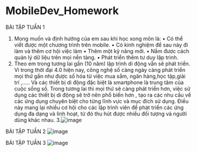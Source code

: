 # MobileDev_Homework
BÀI TẬP TUẦN 1
1.	Mong muốn và định hướng của em sau khi học xong môn là:
•	Có thể viết được một chương trình trên mobile.
•	Có kinh nghiệm để sau này đi làm và thêm cơ hội việc làm
•	Thêm một kỹ năng mới.
•	Nắm được cách quản lý dữ liệu trên mọi nền tảng.
•	Phát triển thêm tư duy lập trình.
2.	Theo em trong tương lai gần (10 năm) lập trình di động vẫn sẽ phát triển. Vì trong thời đại 4.0 hiện nay, công nghệ số càng ngày càng phát triển mọi thứ gần như được số hóa từ việc mua sắm, ngân hàng,học tập,giải trí ,….. Và các thiết bị di động đặc biệt là smartphone là trung tâm của cuộc sống  số.  Trong tương lai thì mọi thứ sẽ càng phát triển hơn, việc sử dụng các thiết bị di động sẽ trở nên phổ biến hơn , tạo ra các nhu cầu về các ứng dụng chuyên biệt cho từng lĩnh vực và mục đích sử dụng. Điều này mang lại nhiều cơ hội cho các lập trình viên để phát triển các ứng dụng đa dạng và linh hoạt, từ đó thu hút được nhiều đối tượng và người dùng khác nhau. 
3.![image](https://github.com/user-attachments/assets/1fd17463-494a-4485-80ec-c3d63cc61f47)



BÀI TẬP TUẦN 2
![image](https://github.com/user-attachments/assets/b0faadc9-75d9-469c-bdb4-76dc671efdc2)


BÀI TẬP TUẦN 3
![image](https://github.com/user-attachments/assets/5c9a363c-0bc1-48db-a65b-1a35bba76c34)




